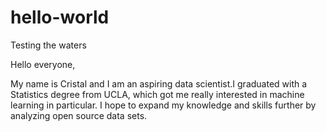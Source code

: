 # hello-world
Testing the waters

Hello everyone,

My name is Cristal and I am an aspiring data scientist.I graduated with a Statistics degree from UCLA, which got me really interested in machine learning in particular. I hope to expand my knowledge and skills further by analyzing open source data sets. 
